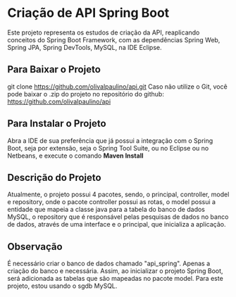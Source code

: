 # Criação de API Spring Boot

Este projeto representa os estudos de criação da API, reaplicando conceitos do Spring Boot Framework, com as dependências Spring Web, Spring JPA, Spring DevTools, MySQL, na IDE Eclipse.

## Para Baixar o Projeto

git clone https://github.com/olivalpaulino/api.git 
Caso não utilize o Git, você pode baixar o .zip do projeto no repositório do github: https://github.com/olivalpaulino/api

## Para Instalar o Projeto

Abra a IDE de sua preferência que já possui a integração com o Spring Boot, seja por extensão, seja o Spring Tool Suite, ou no Eclipse ou no Netbeans, e execute o comando **Maven Install**

## Descrição do Projeto

Atualmente, o projeto possui 4 pacotes, sendo, o principal, controller, model e repository, onde o pacote controller possui as rotas, o model possui a entidade que mapeia a classe java para a tabela do banco de dados MySQL, o repository que é responsável pelas pesquisas de dados no banco de dados, através de uma interface e o principal, que inicializa a aplicação.

## Observação

É necessário criar o banco de dados chamado "api_spring". Apenas a criação do banco e necessária. Assim, ao inicializar o projeto Spring Boot, será adicionada as tabelas que são mapeadas no pacote model. Para este projeto, estou usando o sgdb MySQL.